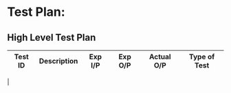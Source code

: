 # Test Plan:
## High Level Test Plan 

|Test ID | Description  | Exp I/P | Exp O/P |  Actual O/P | Type of Test |
|--------|--------------|---------|---------|-------------|--------------|
|
